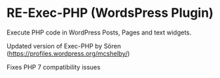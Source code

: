# RE-Exec-PHP (WordsPress Plugin)
Execute PHP code in WordPress Posts, Pages and text widgets.

Updated version of Exec-PHP by Sören (https://profiles.wordpress.org/mcshelby/)

Fixes PHP 7 compatibility issues
